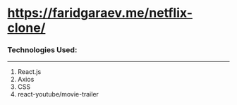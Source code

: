 # https://faridgaraev.me/netflix-clone/

### Technologies Used:

---

1. React.js
2. Axios
3. CSS 
4. react-youtube/movie-trailer

